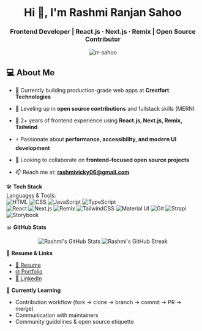 <h1 align="center">Hi 👋, I'm Rashmi Ranjan Sahoo</h1>
<h3 align="center">Frontend Developer | React.js · Next.js · Remix | Open Source Contributor</h3>

<p align="center">
  <img src="https://komarev.com/ghpvc/?username=rr-sahoo&label=Profile%20views&color=0e75b6&style=flat" alt="rr-sahoo" />
</p>

## 💻 About Me

- 🔭 Currently building production-grade web apps at **Crestfort Technologies**

- 🌱 Leveling up in **open source contributions** and fullstack skills (MERN)  

- 📌 2+ years of frontend experience using **React.js, Next.js, Remix, Tailwind**  

- ⚡ Passionate about **performance, accessibility, and modern UI development**  

- 🤝 Looking to collaborate on **frontend-focused open source projects**  

- 📫 Reach me at: **rashmivicky06@gmail.com**


🛠 **Tech Stack**  
Languages & Tools:  
![HTML](https://img.shields.io/badge/-HTML5-E34F26?style=flat&logo=html5&logoColor=white)
![CSS](https://img.shields.io/badge/-CSS3-1572B6?style=flat&logo=css3)
![JavaScript](https://img.shields.io/badge/-JavaScript-F7DF1E?style=flat&logo=javascript&logoColor=black)
![TypeScript](https://img.shields.io/badge/-TypeScript-3178C6?style=flat&logo=typescript&logoColor=white)  
![React](https://img.shields.io/badge/-React-61DAFB?style=flat&logo=react)
![Next.js](https://img.shields.io/badge/-Next.js-000000?style=flat&logo=nextdotjs)
![Remix](https://img.shields.io/badge/-Remix-000000?style=flat&logo=remix)
![TailwindCSS](https://img.shields.io/badge/-TailwindCSS-38B2AC?style=flat&logo=tailwindcss)
![Material UI](https://img.shields.io/badge/-MaterialUI-0081CB?style=flat&logo=mui)
![Git](https://img.shields.io/badge/-Git-F05032?style=flat&logo=git)
![Strapi](https://img.shields.io/badge/-Strapi-4945FF?style=flat&logo=strapi)
![Storybook](https://img.shields.io/badge/-Storybook-FF4785?style=flat&logo=storybook)

📊 **GitHub Stats**  
<p align="center">
  <img src="https://github-readme-stats.vercel.app/api?username=rr-sahoo&show_icons=true&theme=radical" alt="Rashmi's GitHub Stats" />
  <img src="https://github-readme-streak-stats.herokuapp.com/?user=rr-sahoo&theme=radical" alt="Rashmi's GitHub Streak" />
</p>

📄 **Resume & Links**
- [📄 Resume](https://drive.google.com/file/d/1RvU_FZyWTjr1r54f4uTafQsA8oHwix5E/view?usp=sharing)
- [🌐 Portfolio](https://rr-sahoo.github.io/)
- [🔗 LinkedIn](https://www.linkedin.com/in/rr-sahoo/)

🧠 **Currently Learning**  
- Contribution workflow (fork → clone → branch → commit → PR → merge)
- Communication with maintainers
- Community guidelines & open source etiquette
